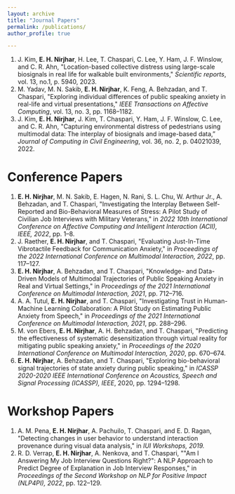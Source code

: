 ```yaml
---
layout: archive
title: "Journal Papers"
permalink: /publications/
author_profile: true

---
```

1. J. Kim, **E. H. Nirjhar**, H. Lee, T. Chaspari, C. Lee, Y. Ham, J. F. Winslow, and C. R. Ahn, "Location-based collective distress using large-scale biosignals in real life for walkable built environments," *Scientific reports*, vol. 13, no.1, p. 5940, 2023.
1. M. Yadav, M. N. Sakib, **E. H. Nirjhar**, K. Feng, A. Behzadan, and T. Chaspari, "Exploring individual differences of public speaking anxiety in real-life and virtual presentations," *IEEE Transactions on Affective Computing*, vol. 13, no. 3, pp. 1168–1182.
1. J. Kim, **E. H. Nirjhar**, J. Kim, T. Chaspari, Y. Ham, J. F. Winslow, C. Lee, and C. R. Ahn, "Capturing environmental distress of pedestrians using multimodal data: The interplay of biosignals and image-based data,” *Journal of Computing in Civil Engineering*, vol. 36, no. 2, p. 04021039, 2022.

Conference Papers
======
1. **E. H. Nirjhar**, M. N. Sakib, E. Hagen, N. Rani, S. L. Chu, W. Arthur Jr., A. Behzadan, and T. Chaspari, "Investigating the Interplay Between Self-Reported and Bio-Behavioral Measures of Stress: A Pilot Study of Civilian Job Interviews with Military Veterans," in *2022 10th International Conference on Affective Computing and Intelligent Interaction (ACII), IEEE, 2022*, pp. 1–8.
1. J. Raether, **E. H. Nirjhar**, and T. Chaspari, "Evaluating Just-In-Time Vibrotactile Feedback for Communication Anxiety," in *Proceedings of the 2022 International Conference on Multimodal Interaction, 2022*, pp. 117–127.
1. **E. H. Nirjhar**, A. Behzadan, and T. Chaspari, "Knowledge- and Data-Driven Models of Multimodal Trajectories of Public Speaking Anxiety in Real and Virtual Settings," in *Proceedings of the 2021 International Conference on Multimodal Interaction, 2021*, pp. 712–716.
1. A. A. Tutul, **E. H. Nirjhar**, and T. Chaspari, "Investigating Trust in Human-Machine Learning Collaboration: A Pilot Study on Estimating Public Anxiety from Speech," in *Proceedings of the 2021 International Conference on Multimodal Interaction, 2021*, pp. 288–296.
1. M. von Ebers, **E. H. Nirjhar**, A. H. Behzadan, and T. Chaspari, "Predicting the effectiveness of systematic desensitization through virtual reality for mitigating public speaking anxiety," in *Proceedings of the 2020 International Conference on Multimodal Interaction, 2020*, pp. 670–674.
1. **E. H. Nirjhar**, A. Behzadan, and T. Chaspari, "Exploring bio-behavioral signal trajectories of state anxiety during public speaking," in *ICASSP 2020-2020 IEEE International Conference on Acoustics, Speech and Signal Processing (ICASSP), IEEE*, 2020, pp. 1294–1298.


Workshop Papers
======
1. A. M. Pena, **E. H. Nirjhar**, A. Pachuilo, T. Chaspari, and E. D. Ragan, "Detecting changes in user behavior to understand interaction provenance during visual data analysis," in *IUI Workshops, 2019.*
1. R. D. Verrap, **E. H. Nirjhar**, A. Nenkova, and T. Chaspari, ""Am I Answering My Job Interview Questions Right?": A NLP Approach to Predict Degree of Explanation in Job Interview Responses," in *Proceedings of the Second Workshop on NLP for Positive Impact (NLP4PI), 2022*, pp. 122–129.